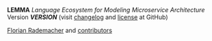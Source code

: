 **LEMMA**
*Language Ecosystem for Modeling Microservice Architecture*
Version **$VERSION$** (visit [changelog](https://github.com/SeelabFhdo/lemma/blob/master/CHANGELOG.md) and [license](https://github.com/SeelabFhdo/lemma/blob/master/LICENSE) at GitHub)

[Florian Rademacher](mailto://florian.rademacher@fh-dortmund.de) and [contributors](https://github.com/SeelabFhdo/lemma/graphs/contributors)